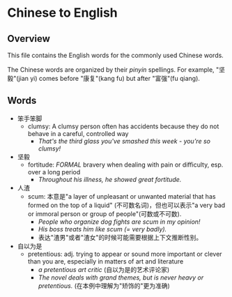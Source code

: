 # Chinese to English

## Overview

This file contains the English words for the commonly used Chinese words.

The Chinese words are organized by their _pinyin_ spellings. For example, "坚毅"(jian yi) comes before "康复"(kang fu) but after "富强"(fu qiang).

## Words

- 笨手笨脚
  - clumsy: A clumsy person often has accidents because they do not behave in a careful, controlled way
    - _That's the third glass you've smashed this week - you're so clumsy!_
- 坚毅
  - fortitude: _FORMAL_ bravery when dealing with pain or difficulty, esp. over a long period
    - _Throughout his illness, he showed great fortitude._
- 人渣
  - scum: 本意是"a layer of unpleasant or unwanted material that has formed on the top of a liquid" (不可数名词)，但也可以表示"a very bad or immoral person or group of people"(可数或不可数).
    - _People who organize dog fights are scum in my opinion!_
    - _His boss treats him like scum (= very badly)._
    - 表达"渣男"或者"渣女"的时候可能需要根据上下文推断性别。
- 自以为是
  - pretentious: adj. trying to appear or sound more important or clever than you are, especially in matters of art and literature
    - _a pretentious art critic_ (自以为是的艺术评论家)
    - _The novel deals with grand themes, but is never heavy or pretentious._ (在本例中理解为"矫饰的"更为准确)
